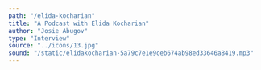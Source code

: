 ```yaml
---
path: "/elida-kocharian"
title: "A Podcast with Elida Kocharian"
author: "Josie Abugov"
type: "Interview"
source: "../icons/13.jpg"  
sound: "/static/elidakocharian-5a79c7e1e9ceb674ab98ed33646a8419.mp3"
---
```


 

